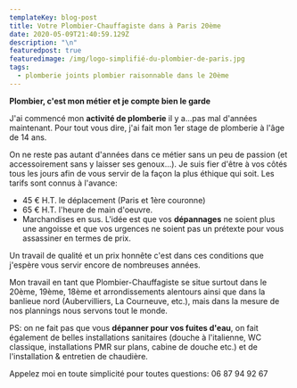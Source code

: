 ```yaml
---
templateKey: blog-post
title: Votre Plombier-Chauffagiste dans à Paris 20ème
date: 2020-05-09T21:40:59.129Z
description: "\n"
featuredpost: true
featuredimage: /img/logo-simplifié-du-plombier-de-paris.jpg
tags:
  - plomberie joints plombier raisonnable dans le 20ème
---
```

**Plombier, c'est mon métier et je compte bien le garde**



J'ai commencé mon **activité de plomberie** il y a...pas mal d'années maintenant. Pour tout vous dire, j'ai fait mon 1er stage de plomberie à l'âge de 14 ans.

On ne reste pas autant d'années dans ce métier sans un peu de passion (et accessoirement sans y laisser ses genoux...). Je suis fier d'être à vos côtés tous les jours afin de vous servir de la façon la plus éthique qui soit.
Les tarifs sont connus à l'avance:
- 45 € H.T. le déplacement (Paris et 1ère couronne)
- 65 € H.T. l'heure de main d'oeuvre.
- Marchandises en sus.
L'idée est que vos **dépannages** ne soient plus une angoisse et que vos urgences ne soient pas un prétexte pour vous assassiner en termes de prix.

Un travail de qualité et un prix honnête c'est dans ces conditions que j'espère vous servir encore de nombreuses années.

Mon travail en tant que Plombier-Chauffagiste se situe surtout dans le 20ème, 19ème, 18ème et arrondissements alentours ainsi que dans la banlieue nord (Aubervilliers, La Courneuve, etc.), mais dans la mesure de nos plannings nous servons tout le monde.

PS: on ne fait pas que vous **dépanner pour vos fuites d'eau**, on fait également de belles installations sanitaires (douche à l'italienne, WC classique, installations PMR sur plans, cabine de douche etc.) et de l'installation & entretien de chaudière.

Appelez moi en toute simplicité pour toutes questions: 06 87 94 92 67